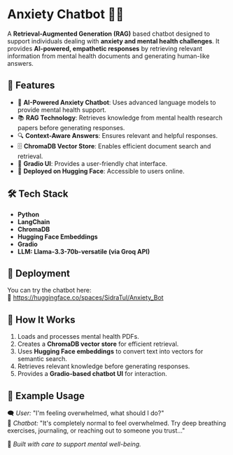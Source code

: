 # Anxiety Chatbot 🤖💙

A **Retrieval-Augmented Generation (RAG)** based chatbot designed to support individuals dealing with **anxiety and mental health challenges**. It provides **AI-powered, empathetic responses** by retrieving relevant information from mental health documents and generating human-like answers.

## 🌟 Features
- 🤖 **AI-Powered Anxiety Chatbot**: Uses advanced language models to provide mental health support.
- 📚 **RAG Technology**: Retrieves knowledge from mental health research papers before generating responses.
- 🔍 **Context-Aware Answers**: Ensures relevant and helpful responses.
- 🗄️ **ChromaDB Vector Store**: Enables efficient document search and retrieval.
- 🎨 **Gradio UI**: Provides a user-friendly chat interface.
- 🚀 **Deployed on Hugging Face**: Accessible to users online.

## 🛠️ Tech Stack
- **Python**
- **LangChain**
- **ChromaDB**
- **Hugging Face Embeddings**
- **Gradio**
- **LLM: Llama-3.3-70b-versatile (via Groq API)**

## 🚀 Deployment  
You can try the chatbot here:  
🔗 https://huggingface.co/spaces/SidraTul/Anxiety_Bot

## 📖 How It Works
1. Loads and processes mental health PDFs.
2. Creates a **ChromaDB vector store** for efficient retrieval.
3. Uses **Hugging Face embeddings** to convert text into vectors for semantic search.
4. Retrieves relevant knowledge before generating responses.
5. Provides a **Gradio-based chatbot UI** for interaction.

## 📌 Example Usage  
🗨️ *User:* "I'm feeling overwhelmed, what should I do?"  
🤖 *Chatbot:* "It's completely normal to feel overwhelmed. Try deep breathing exercises, journaling, or reaching out to someone you trust..."  


💙 *Built with care to support mental well-being.*


